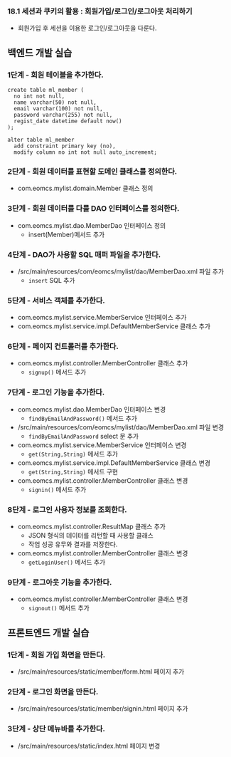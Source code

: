 ### 18.1 세션과 쿠키의 활용 : 회원가입/로그인/로그아웃 처리하기

- 회원가입 후 세션을 이용한 로그인/로그아웃을 다룬다.

## 백엔드 개발 실습

### 1단계 - 회원 테이블을 추가한다.

```
create table ml_member (
  no int not null,
  name varchar(50) not null,
  email varchar(100) not null,
  password varchar(255) not null,
  regist_date datetime default now()
);

alter table ml_member
  add constraint primary key (no),
  modify column no int not null auto_increment;
```

### 2단계 - 회원 데이터를 표현할 도메인 클래스를 정의한다.

- com.eomcs.mylist.domain.Member 클래스 정의


### 3단계 - 회원 데이터를 다룰 DAO 인터페이스를 정의한다.

- com.eomcs.mylist.dao.MemberDao 인터페이스 정의
  - insert(Member)메서드 추가

### 4단계 - DAO가 사용할 SQL 매퍼 파일을 추가한다.

- /src/main/resources/com/eomcs/mylist/dao/MemberDao.xml 파일 추가
  - `insert` SQL 추가

### 5단계 - 서비스 객체를 추가한다.

- com.eomcs.mylist.service.MemberService 인터페이스 추가
- com.eomcs.mylist.service.impl.DefaultMemberService 클래스 추가

### 6단계 - 페이지 컨트롤러를 추가한다.

- com.eomcs.mylist.controller.MemberController 클래스 추가
  - `signup()` 메서드 추가

### 7단계 - 로그인 기능을 추가한다.

- com.eomcs.mylist.dao.MemberDao 인터페이스 변경
  - `findByEmailAndPassword()` 메서드 추가
- /src/main/resources/com/eomcs/mylist/dao/MemberDao.xml 파일 변경
  - `findByEmailAndPassword` select 문 추가
- com.eomcs.mylist.service.MemberService 인터페이스 변경
  - `get(String,String)` 메서드 추가
- com.eomcs.mylist.service.impl.DefaultMemberService 클래스 변경
  - `get(String,String)` 메서드 구현
- com.eomcs.mylist.controller.MemberController 클래스 변경
  - `signin()` 메서드 추가

### 8단계 - 로그인 사용자 정보를 조회한다.

- com.eomcs.mylist.controller.ResultMap 클래스 추가
  - JSON 형식의 데이터를 리턴할 때 사용할 클래스
  - 작업 성공 유무와 결과를 저장한다.
- com.eomcs.mylist.controller.MemberController 클래스 변경
  - `getLoginUser()` 메서드 추가

### 9단계 - 로그아웃 기능을 추가한다.

- com.eomcs.mylist.controller.MemberController 클래스 변경
  - `signout()` 메서드 추가

## 프론트엔드 개발 실습

### 1단계 - 회원 가입 화면을 만든다.

- /src/main/resources/static/member/form.html 페이지 추가

### 2단계 - 로그인 화면을 만든다.

- /src/main/resources/static/member/signin.html 페이지 추가

### 3단계 - 상단 메뉴바를 추가한다.

- /src/main/resources/static/index.html 페이지 변경

#
